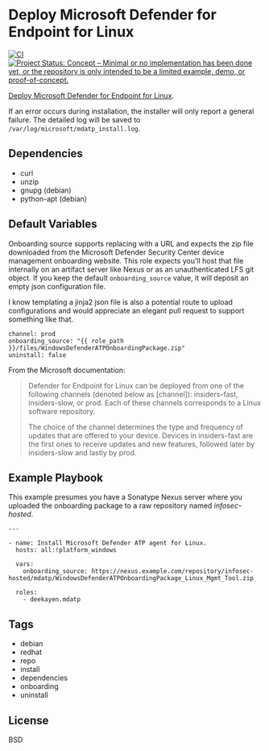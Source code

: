 Deploy Microsoft Defender for Endpoint for Linux
===========

[![CI](https://github.com/deekayen/ansible-role-mdatp/workflows/CI/badge.svg)](https://github.com/deekayen/ansible-role-mdatp/actions?query=workflow%3ACI) [![Project Status: Concept – Minimal or no implementation has been done yet, or the repository is only intended to be a limited example, demo, or proof-of-concept.](https://www.repostatus.org/badges/latest/concept.svg)](https://www.repostatus.org/#concept)

[Deploy Microsoft Defender for Endpoint for Linux](https://docs.microsoft.com/en-us/windows/security/threat-protection/microsoft-defender-atp/linux-install-with-ansible).

If an error occurs during installation, the installer will only report a general failure. The detailed log will be saved to `/var/log/microsoft/mdatp_install.log`.


Dependencies
------------

* curl
* unzip
* gnupg (debian)
* python-apt (debian)


Default Variables
-----------------

Onboarding source supports replacing with a URL and expects the zip file downloaded from the Microsoft Defender Security Center device management onboarding website. This role expects you'll host that file internally on an artifact server like Nexus or as an unauthenticated LFS git object. If you keep the default `onboarding_source` value, it will deposit an empty json configuration file.

I know templating a jinja2 json file is also a potential route to upload configurations and would appreciate an elegant pull request to support something like that.

    channel: prod
    onboarding_source: "{{ role_path }}/files/WindowsDefenderATPOnboardingPackage.zip"
    uninstall: false

From the Microsoft documentation:

> Defender for Endpoint for Linux can be deployed from one of the following channels (denoted below as [channel]): insiders-fast, insiders-slow, or prod. Each of these channels corresponds to a Linux software repository.
>
> The choice of the channel determines the type and frequency of updates that are offered to your device. Devices in insiders-fast are the first ones to receive updates and new features, followed later by insiders-slow and lastly by prod.


Example Playbook
----------------

This example presumes you have a Sonatype Nexus server where you uploaded the onboarding package to a raw repository named *infosec-hosted*.

    ---

    - name: Install Microsoft Defender ATP agent for Linux.
      hosts: all:!platform_windows

      vars:
        onboarding_source: https://nexus.example.com/repository/infosec-hosted/mdatp/WindowsDefenderATPOnboardingPackage_Linux_Mgmt_Tool.zip

      roles:
        - deekayen.mdatp


Tags
----

* debian
* redhat
* repo
* install
* dependencies
* onboarding
* uninstall

License
-------

BSD
